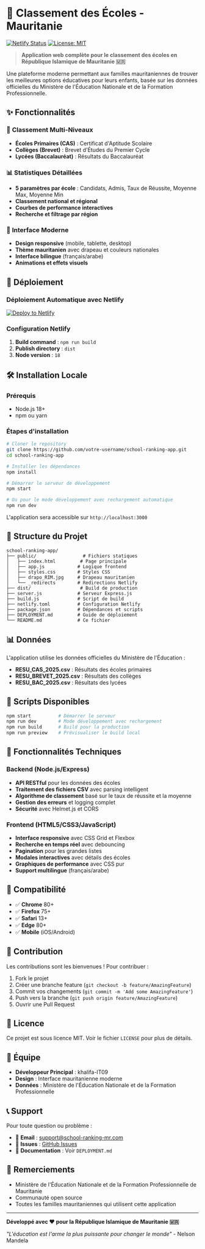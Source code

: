 # 🏫 Classement des Écoles - Mauritanie

[![Netlify Status](https://api.netlify.com/api/v1/badges/your-badge-id/deploy-status)](https://app.netlify.com/sites/your-site-name/deploys)
[![License: MIT](https://img.shields.io/badge/License-MIT-yellow.svg)](https://opensource.org/licenses/MIT)

> **Application web complète pour le classement des écoles en République Islamique de Mauritanie 🇲🇷**

Une plateforme moderne permettant aux familles mauritaniennes de trouver les meilleures options éducatives pour leurs enfants, basée sur les données officielles du Ministère de l'Éducation Nationale et de la Formation Professionnelle.

## ✨ Fonctionnalités

### 🎯 **Classement Multi-Niveaux**
- **Écoles Primaires (CAS)** : Certificat d'Aptitude Scolaire
- **Collèges (Brevet)** : Brevet d'Études du Premier Cycle  
- **Lycées (Baccalauréat)** : Résultats du Baccalauréat

### 📊 **Statistiques Détaillées**
- **5 paramètres par école** : Candidats, Admis, Taux de Réussite, Moyenne Max, Moyenne Min
- **Classement national et régional**
- **Courbes de performance interactives**
- **Recherche et filtrage par région**

### 🎨 **Interface Moderne**
- **Design responsive** (mobile, tablette, desktop)
- **Thème mauritanien** avec drapeau et couleurs nationales
- **Interface bilingue** (français/arabe)
- **Animations et effets visuels**

## 🚀 Déploiement

### Déploiement Automatique avec Netlify

[![Deploy to Netlify](https://www.netlify.com/img/deploy/button.svg)](https://app.netlify.com/start/deploy?repository=https://github.com/votre-username/school-ranking-app)

### Configuration Netlify

1. **Build command** : `npm run build`
2. **Publish directory** : `dist`
3. **Node version** : `18`

## 🛠️ Installation Locale

### Prérequis
- Node.js 18+ 
- npm ou yarn

### Étapes d'installation

```bash
# Cloner le repository
git clone https://github.com/votre-username/school-ranking-app.git
cd school-ranking-app

# Installer les dépendances
npm install

# Démarrer le serveur de développement
npm start

# Ou pour le mode développement avec rechargement automatique
npm run dev
```

L'application sera accessible sur `http://localhost:3000`

## 📁 Structure du Projet

```
school-ranking-app/
├── public/                 # Fichiers statiques
│   ├── index.html         # Page principale
│   ├── app.js            # Logique frontend
│   ├── styles.css        # Styles CSS
│   ├── drapo_RIM.jpg     # Drapeau mauritanien
│   └── _redirects        # Redirections Netlify
├── dist/                  # Build de production
├── server.js             # Serveur Express.js
├── build.js              # Script de build
├── netlify.toml          # Configuration Netlify
├── package.json          # Dépendances et scripts
├── DEPLOYMENT.md         # Guide de déploiement
└── README.md             # Ce fichier
```

## 📊 Données

L'application utilise les données officielles du Ministère de l'Éducation :

- **RESU_CAS_2025.csv** : Résultats des écoles primaires
- **RESU_BREVET_2025.csv** : Résultats des collèges  
- **RESU_BAC_2025.csv** : Résultats des lycées

## 🔧 Scripts Disponibles

```bash
npm start          # Démarrer le serveur
npm run dev        # Mode développement avec rechargement
npm run build      # Build pour la production
npm run preview    # Prévisualiser le build local
```

## 🌟 Fonctionnalités Techniques

### Backend (Node.js/Express)
- **API RESTful** pour les données des écoles
- **Traitement des fichiers CSV** avec parsing intelligent
- **Algorithme de classement** basé sur le taux de réussite et la moyenne
- **Gestion des erreurs** et logging complet
- **Sécurité** avec Helmet.js et CORS

### Frontend (HTML5/CSS3/JavaScript)
- **Interface responsive** avec CSS Grid et Flexbox
- **Recherche en temps réel** avec debouncing
- **Pagination** pour les grandes listes
- **Modales interactives** avec détails des écoles
- **Graphiques de performance** avec CSS pur
- **Support multilingue** (français/arabe)

## 📱 Compatibilité

- ✅ **Chrome** 80+
- ✅ **Firefox** 75+
- ✅ **Safari** 13+
- ✅ **Edge** 80+
- ✅ **Mobile** (iOS/Android)

## 🤝 Contribution

Les contributions sont les bienvenues ! Pour contribuer :

1. Fork le projet
2. Créer une branche feature (`git checkout -b feature/AmazingFeature`)
3. Commit vos changements (`git commit -m 'Add some AmazingFeature'`)
4. Push vers la branche (`git push origin feature/AmazingFeature`)
5. Ouvrir une Pull Request

## 📄 Licence

Ce projet est sous licence MIT. Voir le fichier `LICENSE` pour plus de détails.

## 👥 Équipe

- **Développeur Principal** : khalifa-IT09
- **Design** : Interface mauritanienne moderne
- **Données** : Ministère de l'Éducation Nationale et de la Formation Professionnelle

## 📞 Support

Pour toute question ou problème :

- 📧 **Email** : support@school-ranking-mr.com
- 🐛 **Issues** : [GitHub Issues](https://github.com/votre-username/school-ranking-app/issues)
- 📖 **Documentation** : Voir `DEPLOYMENT.md`

## 🙏 Remerciements

- Ministère de l'Éducation Nationale et de la Formation Professionnelle de Mauritanie
- Communauté open source
- Toutes les familles mauritaniennes qui utilisent cette application

---

**Développé avec ❤️ pour la République Islamique de Mauritanie 🇲🇷**

*"L'éducation est l'arme la plus puissante pour changer le monde"* - Nelson Mandela